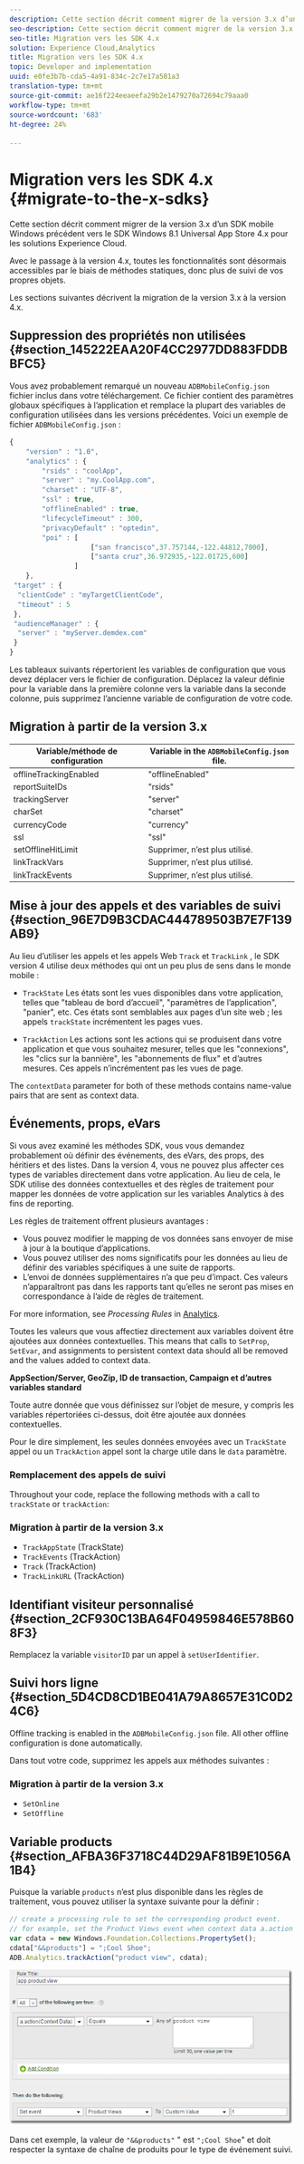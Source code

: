 ```yaml
---
description: Cette section décrit comment migrer de la version 3.x d’un SDK mobile Windows précédent vers le SDK Windows 8.1 Universal App Store 4.x pour les solutions Experience Cloud.
seo-description: Cette section décrit comment migrer de la version 3.x d’un SDK mobile Windows précédent vers le SDK Windows 8.1 Universal App Store 4.x pour les solutions Experience Cloud.
seo-title: Migration vers les SDK 4.x
solution: Experience Cloud,Analytics
title: Migration vers les SDK 4.x
topic: Developer and implementation
uuid: e0fe3b7b-cda5-4a91-834c-2c7e17a501a3
translation-type: tm+mt
source-git-commit: ae16f224eeaeefa29b2e1479270a72694c79aaa0
workflow-type: tm+mt
source-wordcount: '683'
ht-degree: 24%

---
```



# Migration vers les SDK 4.x {#migrate-to-the-x-sdks}

Cette section décrit comment migrer de la version 3.x d’un SDK mobile Windows précédent vers le SDK Windows 8.1 Universal App Store 4.x pour les solutions Experience Cloud.

Avec le passage à la version 4.x, toutes les fonctionnalités sont désormais accessibles par le biais de méthodes statiques, donc plus de suivi de vos propres objets.

Les sections suivantes décrivent la migration de la version 3.x à la version 4.x.

## Suppression des propriétés non utilisées {#section_145222EAA20F4CC2977DD883FDDBBFC5}

Vous avez probablement remarqué un nouveau `ADBMobileConfig.json` fichier inclus dans votre téléchargement. Ce fichier contient des paramètres globaux spécifiques à l’application et remplace la plupart des variables de configuration utilisées dans les versions précédentes. Voici un exemple de fichier `ADBMobileConfig.json` :

```js
{ 
    "version" : "1.0", 
    "analytics" : { 
        "rsids" : "coolApp", 
        "server" : "my.CoolApp.com", 
        "charset" : "UTF-8", 
        "ssl" : true, 
        "offlineEnabled" : true, 
        "lifecycleTimeout" : 300, 
        "privacyDefault" : "optedin", 
        "poi" : [ 
                    ["san francisco",37.757144,-122.44812,7000], 
                    ["santa cruz",36.972935,-122.01725,600] 
                ] 
    }, 
 "target" : { 
  "clientCode" : "myTargetClientCode", 
  "timeout" : 5 
 }, 
 "audienceManager" : { 
  "server" : "myServer.demdex.com" 
 } 
}
```

Les tableaux suivants répertorient les variables de configuration que vous devez déplacer vers le fichier de configuration. Déplacez la valeur définie pour la variable dans la première colonne vers la variable dans la seconde colonne, puis supprimez l’ancienne variable de configuration de votre code.

## Migration à partir de la version 3.x

| Variable/méthode de configuration | Variable in the `ADBMobileConfig.json` file. |
|--- |--- |
| offlineTrackingEnabled | &quot;offlineEnabled&quot; |
| reportSuiteIDs | &quot;rsids&quot; |
| trackingServer | &quot;server&quot; |
| charSet | &quot;charset&quot; |
| currencyCode | &quot;currency&quot; |
| ssl | &quot;ssl&quot; |
| setOfflineHitLimit | Supprimer, n’est plus utilisé. |
| linkTrackVars | Supprimer, n’est plus utilisé. |
| linkTrackEvents | Supprimer, n’est plus utilisé. |

## Mise à jour des appels et des variables de suivi {#section_96E7D9B3CDAC444789503B7E7F139AB9}

Au lieu d’utiliser les appels et les appels Web `Track` et `TrackLink` , le SDK version 4 utilise deux méthodes qui ont un peu plus de sens dans le monde mobile :

* `TrackState` Les états sont les vues disponibles dans votre application, telles que &quot;tableau de bord d’accueil&quot;, &quot;paramètres de l’application&quot;, &quot;panier&quot;, etc. Ces états sont semblables aux pages d’un site web ; les appels `trackState` incrémentent les pages vues.

* `TrackAction` Les actions sont les actions qui se produisent dans votre application et que vous souhaitez mesurer, telles que les &quot;connexions&quot;, les &quot;clics sur la bannière&quot;, les &quot;abonnements de flux&quot; et d’autres mesures. Ces appels n’incrémentent pas les vues de page.

The `contextData` parameter for both of these methods contains name-value pairs that are sent as context data.

## Événements, props, eVars

Si vous avez examiné les méthodes [](/help/windows-appstore/c-configuration/methods.md)SDK, vous vous demandez probablement où définir des événements, des eVars, des props, des héritiers et des listes. Dans la version 4, vous ne pouvez plus affecter ces types de variables directement dans votre application. Au lieu de cela, le SDK utilise des données contextuelles et des règles de traitement pour mapper les données de votre application sur les variables Analytics à des fins de reporting.

Les règles de traitement offrent plusieurs avantages :

* Vous pouvez modifier le mapping de vos données sans envoyer de mise à jour à la boutique d’applications.
* Vous pouvez utiliser des noms significatifs pour les données au lieu de définir des variables spécifiques à une suite de rapports.
* L’envoi de données supplémentaires n’a que peu d’impact. Ces valeurs n’apparaîtront pas dans les rapports tant qu’elles ne seront pas mises en correspondance à l’aide de règles de traitement.

For more information, see *Processing Rules* in [Analytics](/help/windows-appstore/analytics/analytics.md).

Toutes les valeurs que vous affectiez directement aux variables doivent être ajoutées aux données contextuelles. This means that calls to `SetProp`, `SetEvar`, and assignments to persistent context data should all be removed and the values added to context data.

**AppSection/Server, GeoZip, ID de transaction, Campaign et d’autres variables standard**

Toute autre donnée que vous définissez sur l’objet de mesure, y compris les variables répertoriées ci-dessus, doit être ajoutée aux données contextuelles.

Pour le dire simplement, les seules données envoyées avec un `TrackState` appel ou un `TrackAction` appel sont la charge utile dans le `data` paramètre.

### Remplacement des appels de suivi

Throughout your code, replace the following methods with a call to `trackState` or `trackAction`:

### Migration à partir de la version 3.x

* `TrackAppState` (TrackState)
* `TrackEvents` (TrackAction)
* `Track` (TrackAction)
* `TrackLinkURL` (TrackAction)

## Identifiant visiteur personnalisé {#section_2CF930C13BA64F04959846E578B608F3}

Remplacez la variable `visitorID` par un appel à `setUserIdentifier`.

## Suivi hors ligne {#section_5D4CD8CD1BE041A79A8657E31C0D24C6}

Offline tracking is enabled in the `ADBMobileConfig.json` file. All other offline configuration is done automatically.

Dans tout votre code, supprimez les appels aux méthodes suivantes :

### Migration à partir de la version 3.x

* `SetOnline`
* `SetOffline`

## Variable products {#section_AFBA36F3718C44D29AF81B9E1056A1B4}

Puisque la variable `products` n’est plus disponible dans les règles de traitement, vous pouvez utiliser la syntaxe suivante pour la définir :

```js
// create a processing rule to set the corresponding product event. 
// for example, set the Product Views event when context data a.action = "product view" 
var cdata = new Windows.Foundation.Collections.PropertySet(); 
cdata["&&products"] = ";Cool Shoe"; 
ADB.Analytics.trackAction("product view", cdata);
```

![](assets/prod-view.png)

Dans cet exemple, la valeur de `"&&products"` &quot; est `";Cool Shoe`&quot; et doit respecter la syntaxe de chaîne de produits pour le type de événement suivi.